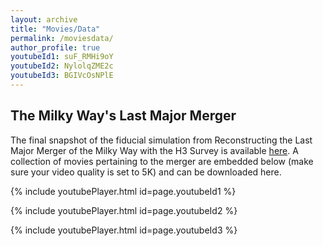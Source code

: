 ```yaml
---
layout: archive
title: "Movies/Data"
permalink: /moviesdata/
author_profile: true
youtubeId1: suF_RMHi9oY
youtubeId2: NylolqZME2c
youtubeId3: BGIVcOsNPlE
---
```



The Milky Way's Last Major Merger
---------------------------------------
The final snapshot of the fiducial simulation from Reconstructing the Last Major Merger of the Milky Way with the H3 Survey is available <a href="https://dataverse.harvard.edu/dataset.xhtml?persistentId=doi:10.7910/DVN/UFVSTH" target="_blank">here</a>. A collection of movies pertaining to the merger are embedded below (make sure your video quality is set to 5K) and can be downloaded here. 


{% include youtubePlayer.html id=page.youtubeId1 %}


{% include youtubePlayer.html id=page.youtubeId2 %}


{% include youtubePlayer.html id=page.youtubeId3 %}
